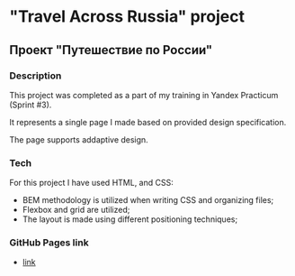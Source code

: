 # "Travel Across Russia" project
## Проект "Путешествие по России"

### Description
This project was completed as a part of my training in Yandex Practicum (Sprint #3).

It represents a single page I made based on provided design specification.

The page supports addaptive design.

### Tech
For this project I have used HTML, and CSS:
- BEM methodology is utilized when writing CSS and organizing files;
- Flexbox and grid are utilized;
- The layout is made using different positioning techniques;

### GitHub Pages link
* [link](https://temirlanmur.github.io/russian-travel/)

